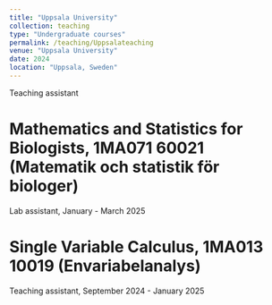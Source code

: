 ```yaml
---
title: "Uppsala University"
collection: teaching
type: "Undergraduate courses"
permalink: /teaching/Uppsalateaching
venue: "Uppsala University"
date: 2024
location: "Uppsala, Sweden"
---
```


Teaching assistant

Mathematics and Statistics for Biologists, 1MA071 60021 (Matematik och statistik för biologer)
======

Lab assistant, January - March 2025

Single Variable Calculus, 1MA013 10019 (Envariabelanalys)
======

Teaching assistant, September 2024 - January 2025
